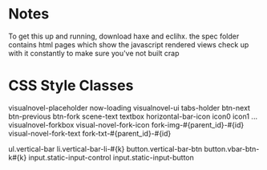 Notes
=
To get this up and running, download haxe and eclihx. 
the spec folder contains html pages which show the javascript rendered views
check up with it constantly to make sure you've not built crap

CSS Style Classes
=
visualnovel-placeholder 
	now-loading
visualnovel-ui 
	tabs-holder
	btn-next
	btn-previous
	btn-fork
scene-text 
	textbox
horizontal-bar-icon 
	icon0
	icon1
	...
visualnovel-forkbox
visual-novel-fork-icon
	fork-img-#{parent_id}-#{id}
visual-novel-fork-text
	fork-txt-#{parent_id}-#{id}
	
ul.vertical-bar
li.vertical-bar-li-#{k}
button.vertical-bar-btn 
button.vbar-btn-k#{k}
input.static-input-control
input.static-input-button
